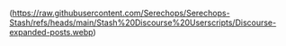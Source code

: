 (https://raw.githubusercontent.com/Serechops/Serechops-Stash/refs/heads/main/Stash%20Discourse%20Userscripts/Discourse-expanded-posts.webp)
